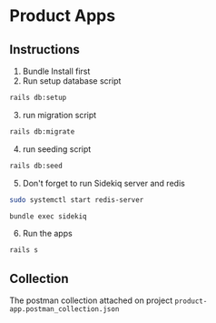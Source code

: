 # Product Apps
## Instructions
1. Bundle Install first
2. Run setup database script
```bash
rails db:setup
```
3. run migration script
```bash
rails db:migrate
```
4. run seeding script
```bash
rails db:seed
```
5. Don't forget to run Sidekiq server and redis
```bash
sudo systemctl start redis-server
```
```bash
bundle exec sidekiq
```
6. Run the apps
```bash
rails s
```

## Collection
The postman collection attached on project 
```product-app.postman_collection.json ```